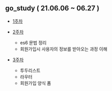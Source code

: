 ## go_study ( 21.06.06 ~ 06.27 )
- <a href="https://www.notion.so/1-8c2064fb68654542909003c9179a4d03">1주차</a>

- <a href="https://www.notion.so/2-e961404e5cf04810af3859034bd6ea24">2주차</a>
  - es6 문법 정리
  - 회원가입시 사용자의 정보를 받아오는 과정 이해

- <a href="https://www.notion.so/3-0a0a153f41a2426bb406da69f31d0878">3주차</a>
  - 투두리스트
  - 라우터
  - 회원가입 양식 폼
